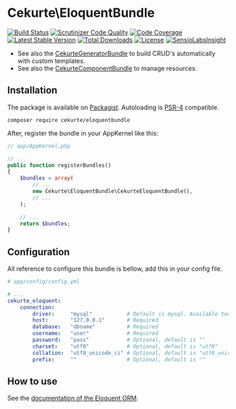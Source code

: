 # Cekurte\EloquentBundle

[![Build Status](https://img.shields.io/travis/jpcercal/CekurteEloquentBundle/master.svg?style=flat-square)](http://travis-ci.org/jpcercal/CekurteEloquentBundle)
[![Scrutinizer Code Quality](https://scrutinizer-ci.com/g/jpcercal/CekurteEloquentBundle/badges/quality-score.png?b=master)](https://scrutinizer-ci.com/g/jpcercal/CekurteEloquentBundle/?branch=master)
[![Code Coverage](https://scrutinizer-ci.com/g/jpcercal/CekurteEloquentBundle/badges/coverage.png?b=master)](https://scrutinizer-ci.com/g/jpcercal/CekurteEloquentBundle/?branch=master)
[![Latest Stable Version](https://img.shields.io/packagist/v/cekurte/eloquentbundle.svg?style=flat-square)](https://packagist.org/packages/cekurte/eloquentbundle)
[![Total Downloads](https://img.shields.io/packagist/dt/cekurte/eloquentbundle.svg?style=flat-square)](https://packagist.org/packages/cekurte/eloquentbundle)
[![License](https://img.shields.io/packagist/l/cekurte/eloquentbundle.svg?style=flat-square)](https://packagist.org/packages/cekurte/eloquentbundle)
[![SensioLabsInsight](https://insight.sensiolabs.com/projects/26e42923-9ae6-4572-910f-18566acca2e1/mini.png)](https://insight.sensiolabs.com/projects/26e42923-9ae6-4572-910f-18566acca2e1)

- See also the [CekurteGeneratorBundle](https://github.com/jpcercal/CekurteGeneratorBundle) to build CRUD's automatically 
with custom templates.
- See also the [CekurteComponentBundle](https://github.com/jpcercal/CekurteComponentBundle) to manage resources.

## Installation

The package is available on [Packagist](http://packagist.org/packages/cekurte/eloquentbundle).
Autoloading is [PSR-4](https://github.com/php-fig/fig-standards/blob/master/accepted/PSR-4-autoloader.md) compatible.

```shell
composer require cekurte/eloquentbundle
```

After, register the bundle in your AppKernel like this:

```php
// app/AppKernel.php

// ...
public function registerBundles()
{
    $bundles = array(
        // ...
        new Cekurte\EloquentBundle\CekurteEloquentBundle(),
        // ...
    );

    // ...
    return $bundles;
}
```

## Configuration

All reference to configure this bundle is bellow, add this in your config file.

```yml
# app/config/config.yml

# ...
cekurte_eloquent:
    connection:
        driver:     "mysql"           # Default is mysql. Available too: postgres, sqlserver and sqlite.
        host:       "127.0.0.1"       # Required
        database:   "dbname"          # Required
        username:   "user"            # Required
        password:   "pass"            # Optional, default is ""
        charset:    "utf8"            # Optional, default is "utf8"
        collation:  "utf8_unicode_ci" # Optional, default is "utf8_unicode_ci"
        prefix:     ""                # Optional, default is ""
```

## How to use

See the [documentation of the Eloquent ORM](http://laravel.com/docs/5.0/eloquent).
